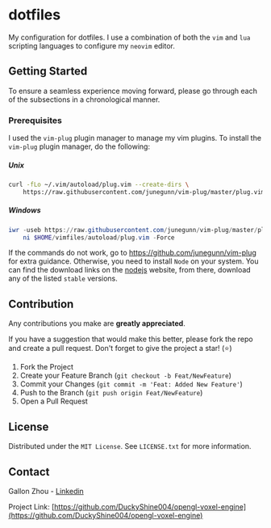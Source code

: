 # dotfiles 
My configuration for dotfiles. I use a combination of both the `vim` and `lua` scripting languages to configure my `neovim` editor.

## Getting Started
To ensure a seamless experience moving forward, please go through each of the subsections in a chronological manner.

### Prerequisites
I used the `vim-plug` plugin manager to manage my vim plugins. To install the `vim-plug` plugin manager, do the following:

##### Unix
```sh
curl -fLo ~/.vim/autoload/plug.vim --create-dirs \
    https://raw.githubusercontent.com/junegunn/vim-plug/master/plug.vim
```

##### Windows
```powershell
iwr -useb https://raw.githubusercontent.com/junegunn/vim-plug/master/plug.vim |`
    ni $HOME/vimfiles/autoload/plug.vim -Force
```

If the commands do not work, go to <https://github.com/junegunn/vim-plug> for extra guidance. Otherwise, you need to install `Node` on your system. You can find the download links on the [nodejs](https://nodejs.org/en/download) website, from there, download any of the listed `stable` versions.

## Contribution

Any contributions you make are **greatly appreciated**.

If you have a suggestion that would make this better, please fork the repo and create a pull request. Don't forget to give the project a star! (⭐)

1. Fork the Project
2. Create your Feature Branch (`git checkout -b Feat/NewFeature`)
3. Commit your Changes (`git commit -m 'Feat: Added New Feature'`)
4. Push to the Branch (`git push origin Feat/NewFeature`)
5. Open a Pull Request

## License
Distributed under the `MIT License`. See `LICENSE.txt` for more information.

## Contact
Gallon Zhou - [Linkedin](https://www.linkedin.com/in/gallon-zhou-a3739b278/)

Project Link: [https://github.com/DuckyShine004/opengl-voxel-engine](https://github.com/DuckyShine004/opengl-voxel-engine)




